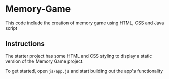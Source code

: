 # Memory-Game
This code include the creation of memory game using HTML, CSS and Java script

## Instructions

The starter project has some HTML and CSS styling to display a static version of the Memory Game project.

To get started, open `js/app.js` and start building out the app's functionality
